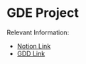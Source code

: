 # GDE Project

Relevant Information:
- [Notion Link](https://www.notion.so/ronoxdegrand/Game-Design-Project-1bfee00c82b649d2a27f80f618a5b9b4)
- [GDD Link](https://docs.google.com/document/d/1AU09Om2G5vckjQ7GeYcC-Vyo9dtZET9jgaaLPJ_pLss/edit?usp=sharing)
